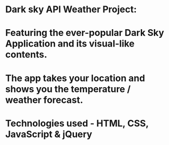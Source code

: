 # Dark sky API Weather Project:

# Featuring the ever-popular Dark Sky Application and its visual-like contents.

# The app takes your location and shows you the temperature / weather forecast.

# Technologies used - HTML, CSS, JavaScript & jQuery